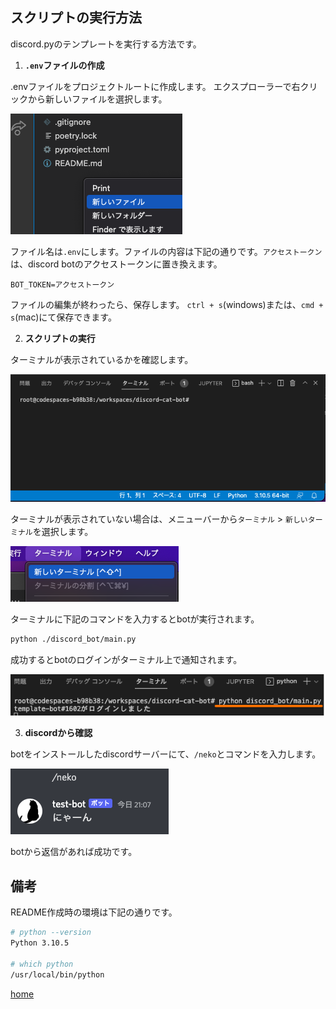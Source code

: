 ## スクリプトの実行方法

discord.pyのテンプレートを実行する方法です。

1. __`.env`ファイルの作成__

.envファイルをプロジェクトルートに作成します。
エクスプローラーで右クリックから新しいファイルを選択します。

![image](image/discordpy-template-2.png)

ファイル名は`.env`にします。ファイルの内容は下記の通りです。`アクセストークン`は、discord botのアクセストークンに置き換えます。

```text
BOT_TOKEN=アクセストークン
```

ファイルの編集が終わったら、保存します。
`ctrl + s`(windows)または、`cmd + s`(mac)にて保存できます。

2. __スクリプトの実行__

ターミナルが表示されているかを確認します。

![image](image/discordpy-template-4.png)

ターミナルが表示されていない場合は、メニューバーから`ターミナル` > `新しいターミナル`を選択します。

![image](image/discordpy-template-3.png)

ターミナルに下記のコマンドを入力するとbotが実行されます。

```bash
python ./discord_bot/main.py
```

成功するとbotのログインがターミナル上で通知されます。

![image](image/discordpy-template-5.png)

3. __discordから確認__

botをインストールしたdiscordサーバーにて、`/neko`とコマンドを入力します。

![image](/image/discordpy-template-1.png)

botから返信があれば成功です。

## 備考

README作成時の環境は下記の通りです。

```bash
# python --version
Python 3.10.5

# which python
/usr/local/bin/python
```

[home](/index.md)